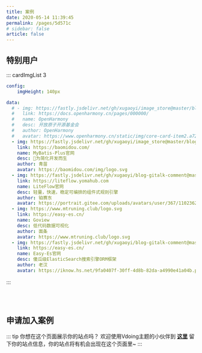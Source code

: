 ```yaml
---
title: 案例
date: 2020-05-14 11:39:45
permalink: /pages/5d571c
# sidebar: false
article: false
---
```

## 特别用户
::: cardImgList 3
```yaml
config:
    imgHeight: 140px

data:
  # - img: https://fastly.jsdelivr.net/gh/xugaoyi/image_store@master/blog/QQ20210729-233554@2x.22bdqeiem2sg.png
  #   link: https://docs.openharmony.cn/pages/000000/
  #   name: OpenHarmony
  #   desc: 开放原子开源基金会
  #   author: OpenHarmony
  #   avatar: https://www.openharmony.cn/static/img/core-card-item2.a72a0d10.png
  - img: https://fastly.jsdelivr.net/gh/xugaoyi/image_store@master/blog/QQ20211215-144040.hgt2875r2zc.webp
    link: https://baomidou.com/
    name: MyBatis-Plus官网
    desc: 🚀为简化开发而生
    author: 青苗
    avatar: https://baomidou.com/img/logo.svg
  - img: https://fastly.jsdelivr.net/gh/xugaoyi/blog-gitalk-comment@master/img/xxx.7feub7n1y0g0.png
    link: https://liteflow.yomahub.com
    name: LiteFlow官网
    desc: 轻量，快速，稳定可编排的组件式规则引擎
    author: 铂赛东
    avatar: https://portrait.gitee.com/uploads/avatars/user/367/1102362_bryan31_1578940308.png!avatar60
  - img: https://www.mtruning.club/logo.svg
    link: https://easy-es.cn/
    name: Goview
    desc: 低代码数据可视化
    author: 面条
    avatar: https://www.mtruning.club/logo.svg
  - img: https://fastly.jsdelivr.net/gh/xugaoyi/blog-gitalk-comment@master/img/176866696-743faf44-4afd-4c12-9728-f982ea885836.2205nb3vf5mo.webp
    link: https://easy-es.cn/
    name: Easy-Es官网
    desc: 傻瓜级ElasticSearch搜索引擎ORM框架
    author: 老汉
    avatar: https://iknow.hs.net/9fa0407f-30ff-4d8b-82da-a4990e41a04b.png
```
:::

<!--

## 知识库兼博客
::: cardImgList 4
```yaml
config:
    imgHeight: 140px

data:
  - img: https://fastly.jsdelivr.net/gh/xugaoyi/image_store/blog/20200530114033.png
    link: https://xugaoyi.com/
    name: Evan's blog
    desc: Web前端技术博客，积跬步以至千里，致敬每个爱学习的你。
    author: Evan Xu
    avatar: https://fastly.jsdelivr.net/gh/xugaoyi/image_store/blog/20200103123203.jpg

```
-->



</br></br>

## 申请加入案例

::: tip 你想在这个页面展示你的站点吗？
欢迎使用Vdoing主题的小伙伴到 [**这里**](https://github.com/xugaoyi/vuepress-theme-vdoing/issues/new?assignees=&labels=&template=+join_case.md) 留下你的站点信息，你的站点将有机会出现在这个页面里~
:::
